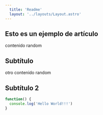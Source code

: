 ```yaml
---
  title: 'Readme'
  layout: '../layouts/Layout.astro'
---
```


## Esto es un ejemplo de artículo

contenido random

## Subtítulo

otro contenido random

## Subtítulo 2

```javascript
function() {
  console.log('Hello World!!!')
}
```